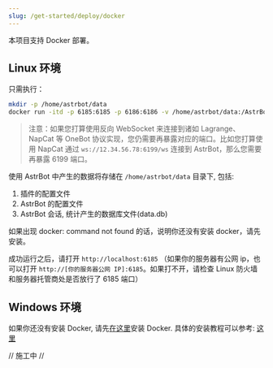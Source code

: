 ```yaml
---
slug: /get-started/deploy/docker
---
```




本项目支持 Docker 部署。

## Linux 环境

只需执行：

```bash
mkdir -p /home/astrbot/data
docker run -itd -p 6185:6185 -p 6186:6186 -v /home/astrbot/data:/AstrBot/data --name astrbot soulter/astrbot:latest
```

> 注意：如果您打算使用反向 WebSocket 来连接到诸如 Lagrange、NapCat 等 OneBot 协议实现，您仍需要再暴露对应的端口。比如您打算使用 NapCat 通过 `ws://12.34.56.78:6199/ws` 连接到 AstrBot，那么您需要再暴露 6199 端口。

使用 AstrBot 中产生的数据将存储在 `/home/astrbot/data` 目录下, 包括: 
1. 插件的配置文件
2. AstrBot 的配置文件
3. AstrBot 会话, 统计产生的数据库文件(data.db)

如果出现 docker: command not found 的话，说明你还没有安装 docker，请先安装。

成功运行之后，请打开 `http://localhost:6185` （如果你的服务器有公网 ip，也可以打开 `http://[你的服务器公网 IP]:6185`。如果打不开，请检查 Linux 防火墙和服务器托管商处是否放行了 6185 端口）

## Windows 环境

如果你还没有安装 Docker, 请先[在这里](https://desktop.docker.com/win/main/amd64/Docker%20Desktop%20Installer.exe?utm_source=docker&utm_medium=webreferral&utm_campaign=dd-smartbutton&utm_location=module)安装 Docker. 具体的安装教程可以参考: [这里](https://learn.microsoft.com/zh-cn/virtualization/windowscontainers/quick-start/set-up-environment?tabs=dockerce#windows-10-and-11-1)

// 施工中 //

